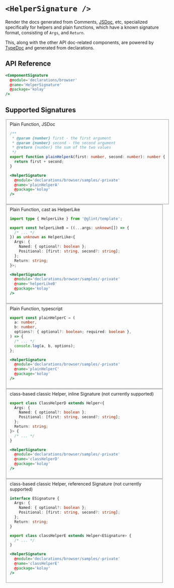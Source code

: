 # `<HelperSignature />`

Render the docs generated from Comments, [JSDoc](https://jsdoc.app/), etc, specialized specifically for helpers and plain functions, which have a known signature format, consisting of `Args`, and `Return`.

This, along with the other API doc-related components, are powered by [TypeDoc](https://typedoc.org/) and generated from declarations.

## API Reference

```hbs live no-shadow
<ComponentSignature
  @module='declarations/browser'
  @name='HelperSignature'
  @package='kolay'
/>
```

## Supported Signatures

<fieldset>
  <summary>Plain Function, JSDoc</summary>

```ts
/**
 * @param {number} first - the first argument
 * @param {number} second - the second argument
 * @return {number} the sum of the two values
 */
export function plainHelperA(first: number, second: number): number {
  return first + second;
}
```

```hbs live no-shadow preview below
<HelperSignature
  @module='declarations/browser/samples/-private'
  @name='plainHelperA'
  @package='kolay'
/>
```

</fieldset>

<fieldset>
  <summary>Plain Function, cast as HelperLike</summary>

```ts
import type { HelperLike } from '@glint/template';

export const helperLikeB = ((...args: unknown[]) => {
  /* ... */
}) as unknown as HelperLike<{
  Args: {
    Named: { optional?: boolean };
    Positional: [first: string, second?: string];
  };
  Return: string;
}>;
```

```hbs live no-shadow preview below
<HelperSignature
  @module='declarations/browser/samples/-private'
  @name='helperLikeB'
  @package='kolay'
/>
```

</fieldset>

<fieldset>
  <summary>Plain Function, typescript</summary>

```ts
export const plainHelperC = (
  a: number,
  b: number,
  options?: { optional?: boolean; required: boolean },
) => {
  /* ... */
  console.log(a, b, options);
};
```

```hbs live no-shadow preview below
<HelperSignature
  @module='declarations/browser/samples/-private'
  @name='plainHelperC'
  @package='kolay'
/>
```

</fieldset>

<fieldset>
  <summary>class-based classic Helper, inline Signature (not currently supported)</summary>

```ts
export class ClassHelperD extends Helper<{
  Args: {
    Named: { optional?: boolean };
    Positional: [first: string, second?: string];
  };
  Return: string;
}> {
  /* ... */
}
```

```hbs live no-shadow
<HelperSignature
  @module='declarations/browser/samples/-private'
  @name='classHelperD'
  @package='kolay'
/>
```

</fieldset>

<fieldset>
  <summary>class-based classic Helper, referenced Signature (not currently supported)</summary>

```ts
interface ESignature {
  Args: {
    Named: { optional?: boolean };
    Positional: [first: string, second?: string];
  };
  Return: string;
}

export class classHelperE extends Helper<ESignature> {
  /* ... */
}
```

```hbs live no-shadow
<HelperSignature
  @module='declarations/browser/samples/-private'
  @name='classHelperE'
  @package='kolay'
/>
```

</fieldset>
